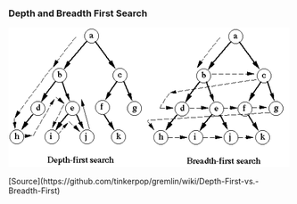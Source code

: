 ### Depth and Breadth First Search

![](./_Assets/images/depth_breath_search.gif)

<div class="source">[Source](https://github.com/tinkerpop/gremlin/wiki/Depth-First-vs.-Breadth-First)</div>
